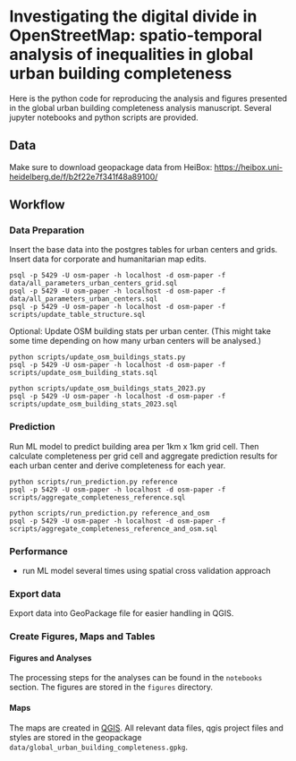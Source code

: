 # Investigating the digital divide in OpenStreetMap: spatio-temporal analysis of inequalities in global urban building completeness

Here is the python code for reproducing the analysis and figures presented in the global urban building completeness analysis manuscript. Several jupyter notebooks and python scripts are provided.

## Data
Make sure to download geopackage data from HeiBox: https://heibox.uni-heidelberg.de/f/b2f22e7f341f48a89100/

## Workflow
### Data Preparation
Insert the base data into the postgres tables for urban centers and grids. Insert data for corporate and humanitarian map edits.

```
psql -p 5429 -U osm-paper -h localhost -d osm-paper -f data/all_parameters_urban_centers_grid.sql
psql -p 5429 -U osm-paper -h localhost -d osm-paper -f data/all_parameters_urban_centers.sql
psql -p 5429 -U osm-paper -h localhost -d osm-paper -f scripts/update_table_structure.sql
```

Optional: Update OSM building stats per urban center. (This might take some time depending on how many urban centers will be analysed.)

```
python scripts/update_osm_buildings_stats.py
psql -p 5429 -U osm-paper -h localhost -d osm-paper -f scripts/update_osm_building_stats.sql
```

```
python scripts/update_osm_buildings_stats_2023.py
psql -p 5429 -U osm-paper -h localhost -d osm-paper -f scripts/update_osm_building_stats_2023.sql
```

### Prediction
Run ML model to predict building area per 1km x 1km grid cell. Then calculate completeness per grid cell and aggregate prediction results for each urban center and derive completeness for each year.

```
python scripts/run_prediction.py reference
psql -p 5429 -U osm-paper -h localhost -d osm-paper -f scripts/aggregate_completeness_reference.sql
```

```
python scripts/run_prediction.py reference_and_osm
psql -p 5429 -U osm-paper -h localhost -d osm-paper -f scripts/aggregate_completeness_reference_and_osm.sql
```

### Performance
* run ML model several times using spatial cross validation approach

### Export data
Export data into GeoPackage file for easier handling in QGIS.

### Create Figures, Maps and Tables
#### Figures and Analyses
The processing steps for the analyses can be found in the `notebooks` section. The figures are stored in the `figures` directory.

#### Maps
The maps are created in [QGIS](https://www.qgis.org/en/site/). All relevant data files, qgis project files and styles are stored in the geopackage `data/global_urban_building_completeness.gpkg`.




